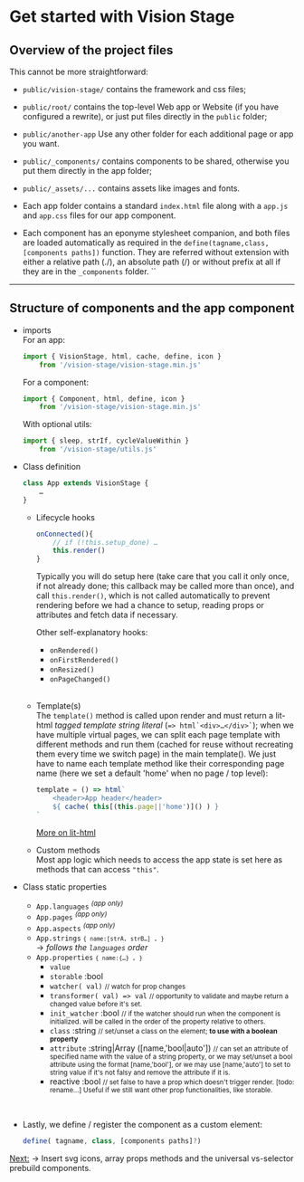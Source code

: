 # Get started with Vision Stage

## Overview of the project files

This cannot be more straightforward:

- `public/vision-stage/` contains the framework and css files;

- `public/root/` contains the top-level Web app or Website (if you have configured a rewrite), or just put files directly in the `public` folder;

- `public/another-app` Use any other folder for each additional page or app you want.

- `public/_components/` contains components to be shared, otherwise you put them directly in the app folder;

- `public/_assets/...` contains assets like images and fonts.

- Each app folder contains a standard `index.html` file along with a `app.js` and `app.css` files for our app component.

- Each component has an eponyme stylesheet companion, and both files are loaded automatically as required in the `define(tagname,class,[components paths])` function. They are referred without extension with either a relative path (./), an absolute path (/) or without prefix at all if they are in the `_components` folder.
``
---
## Structure of components and the app component

- imports<br>
	For an app:
	```js
	import { VisionStage, html, cache, define, icon }
		from '/vision-stage/vision-stage.min.js'
	```
	For a component:
	```js
	import { Component, html, define, icon }
		from '/vision-stage/vision-stage.min.js'
	```
	With optional utils:
	```js
	import { sleep, strIf, cycleValueWithin }
		from '/vision-stage/utils.js'
	```

- Class definition<br>
	```js
	class App extends VisionStage {
		…
	}
	```
	- Lifecycle hooks
		```js
		onConnected(){
			// if (!this.setup_done) …
			this.render()
		}
		```
		Typically you will do setup here (take care that you call it only once, if not already done; this callback may be called more than once), and call `this.render()`, which is not called automatically to prevent rendering before we had a chance to setup, reading props or attributes and fetch data if necessary.

		Other self-explanatory hooks:

		- `onRendered()`
		- `onFirstRendered()`
		- `onResized()`
		- `onPageChanged()`

		<br>
	- Template(s)<br>
		The `template()` method is called upon render and must return a lit-html *tagged template string literal* (<code>=> html\`&lt;div>…&lt;/div>\`</code>); when we have multiple virtual pages, we can split each page template with different methods and run them (cached for reuse without recreating them every time we switch page) in the main template(). We just have to name each template method like their corresponding page name (here we set a default 'home' when no page / top level):
		```jsx
		template = () => html`
			<header>App header</header>
			${ cache( this[(this.page||'home')]() ) }
		`
		```
		[More on lit-html](lit-html.md)
	- Custom methods<br>
		Most app logic which needs to access the app state is set here as methods that can access `"this"`.

- Class static properties
	- `App.languages` <sup>*(app only)*</sup>
	- `App.pages` <sup>*(app only)*</sup>
	- `App.aspects` <sup>*(app only)*</sup>
	- `App.strings` <small>`{ name:[strA, strB…] , }`</small>
		<br>→ *follows the `languages` order*
	- `App.properties` <small>`{ name:{…} , }`</small>
		- `value`
		- `storable` :bool
		- `watcher( val)` <small>// watch for prop changes</small>
		- `transformer( val) => val` <small>// opportunity to validate and maybe return a changed value before it's set.</small>
		- `init_watcher` :bool <small>// if the watcher should run when the component is initialized. will be called in the order of the property relative to others.</small>
		- `class` :string <small>// set/unset a class on the element; **to use with a boolean property**</small>
		- `attribute` :string|Array  ([name,'bool|auto']) <small>// can set an attribute of specified name with the value of a string property, or we may set/unset a bool attribute using the format [name,'bool'], or we may use [name,'auto'] to set to string value if it's not falsy and remove the attribute if it is.</small>
		- reactive :bool <small>// set false to have a prop which doesn't trigger render. [todo: rename…]
			Useful if we still want other prop functionalities, like storable.</small>

<br>

- Lastly, we define / register the component as a custom element:
	```js
	define( tagname, class, [components paths]?)
	```

[Next:](more.md) → Insert svg icons, array props methods and the universal vs-selector prebuild components.